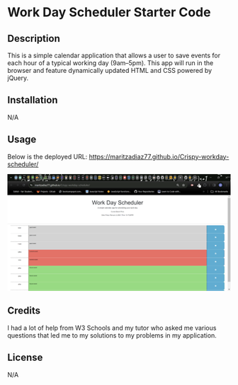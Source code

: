 # Work Day Scheduler Starter Code

## Description
This is a simple calendar application that allows a user to save events for each hour of a typical working day (9am–5pm). This app will run in the browser and feature dynamically updated HTML and CSS powered by jQuery.

## Installation
N/A

## Usage

Below is the deployed URL:
https://maritzadiaz77.github.io/Crispy-workday-scheduler/

![screenshot](Develop/Assets/Workday.png)

## Credits
I had a lot of help from W3 Schools and my tutor who asked me various questions that led me to my solutions to my problems in my application.

## License
N/A
